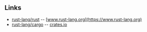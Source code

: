 ## Links

  * [rust-lang/rust](https://github.com/rust-lang/rust) -- [www.rust-lang.org](https://www.rust-lang.org)
  * [rust-lang/cargo](https://github.com/rust-lang/cargo) -- [crates.io](https://crates.io)
